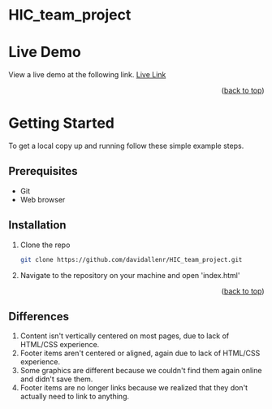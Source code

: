 # HIC_team_project
<!-- Live Demo -->

# Live Demo

View a live demo at the following link.
[Live Link](https://davidallenr.github.io/HIC_team_project/)

<p align="right">(<a href="#top">back to top</a>)</p>


<!-- GETTING STARTED -->
# Getting Started

To get a local copy up and running follow these simple example steps.

## Prerequisites

- Git
- Web browser

## Installation

1. Clone the repo

   ```sh
   git clone https://github.com/davidallenr/HIC_team_project.git
   ```

2. Navigate to the repository on your machine and open 'index.html'


<p align="right">(<a href="#top">back to top</a>)</p>

## Differences
1. Content isn't vertically centered on most pages, due to lack of HTML/CSS experience.
2. Footer items aren't centered or aligned, again due to lack of HTML/CSS experience.
3. Some graphics are different because we couldn't find them again online and didn't save them.
4. Footer items are no longer links because we realized that they don't actually need to link to anything.